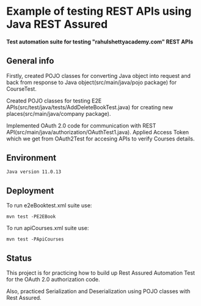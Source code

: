 # Example of testing REST APIs using Java REST Assured 
 


#### Test automation suite for testing "rahulshettyacademy.com" REST APIs

## General info
Firstly, created POJO classes for converting Java object into request and back from response to Java object(src/main/java/pojo package) for CourseTest.

Created POJO classes for testing E2E APIs(src/test/java/tests/AddDeleteBookTest.java) for creating new places(src/main/java/company package).


Implemented OAuth 2.0 code for communication with REST API(src/main/java/authorization/OAuthTest1.java).
 Applied Access Token which we get from OAuth2Test for accesing APIs to verify Courses details.




## Environment

`Java version 11.0.13`




## Deployment


To run e2eBooktest.xml suite use:
```
mvn test -PE2EBook
```

To run apiCourses.xml suite use:
```
mvn test -PApiCourses
```



## Status

This project is for practicing how to build up Rest Assured Automation Test for the OAuth 2.0 authorization code.

Also, practiced Serialization and Deserialization using POJO classes with Rest Assured.
